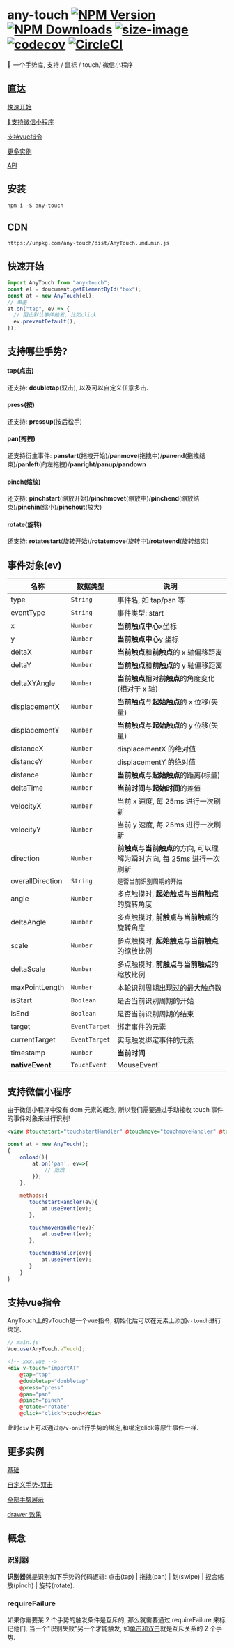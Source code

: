 # any-touch [![NPM Version][npm-image]][npm-url] [![NPM Downloads][downloads-image]][downloads-url] [![size-image]][size-url] [![codecov](https://codecov.io/gh/any86/any-touch/branch/develop/graph/badge.svg)](https://codecov.io/gh/any86/any-touch) [![CircleCI](https://circleci.com/gh/any86/any-touch.svg?style=svg)](https://circleci.com/gh/any86/any-touch)

[size-image]: https://badgen.net/bundlephobia/minzip/any-touch
[size-url]: https://bundlephobia.com/result?p=any-touch
[npm-image]: https://badgen.net/npm/v/any-touch
[npm-url]: https://npmjs.org/package/any-touch
[downloads-image]: https://badgen.net/npm/dt/any-touch
[downloads-url]: https://npmjs.org/package/any-touch

:wave: 一个手势库, 支持 / 鼠标 / touch/ 微信小程序

## 直达

[快速开始](#快速开始)

[:iphone:支持微信小程序](#支持微信小程序)

[支持vue指令](#支持vue指令)

[更多实例](#更多实例)

[API](docs/API.md)

## 安装

```javascript
npm i -S any-touch
```

## CDN

```
https://unpkg.com/any-touch/dist/AnyTouch.umd.min.js
```

## 快速开始

```javascript
import AnyTouch from "any-touch";
const el = doucument.getElementById("box");
const at = new AnyTouch(el);
// 单击
at.on("tap", ev => {
  // 阻止默认事件触发, 比如click
  ev.preventDefault();
});
```

## 支持哪些手势?

#### tap(点击)

还支持: **doubletap**(双击), 以及可以自定义任意多击.

#### press(按)

还支持: **pressup**(按后松手)

#### pan(拖拽)

还支持衍生事件: **panstart**(拖拽开始)/**panmove**(拖拽中)/**panend**(拖拽结束)/**panleft**(向左拖拽)/**panright**/**panup**/**pandown**

#### pinch(缩放)

还支持: **pinchstart**(缩放开始)/**pinchmovet**(缩放中)/**pinchend**(缩放结束)/**pinchin**(缩小)/**pinchout**(放大)

#### rotate(旋转)

还支持: **rotatestart**(旋转开始)/**rotatemove**(旋转中)/**rotateend**(旋转结束)

## 事件对象(ev)

| 名称             | 数据类型      | 说明                                                                     |
| ---------------- | ------------- | ------------------------------------------------------------------------ |
| type             | `String`      | 事件名, 如 tap/pan 等                                                    |
| eventType        | `String`      | 事件类型: start                                                          | move | end | cancel |
| x                | `Number`      | **当前触点中心**x坐标                                                       |
| y                | `Number`      | **当前触点中心**y 坐标                                                       |
| deltaX           | `Number`      | **当前触点**和**前触点**的 x 轴偏移距离                                  |
| deltaY           | `Number`      | **当前触点**和**前触点**的 y 轴偏移距离                                  |
| deltaXYAngle     | `Number`      | **当前触点**相对**前触点**的角度变化(相对于 x 轴)                        |
| displacementX    | `Number`      | **当前触点**与**起始触点**的 x 位移(矢量)                                |
| displacementY    | `Number`      | **当前触点**与**起始触点**的 y 位移(矢量)                                |
| distanceX        | `Number`      | displacementX 的绝对值                                                   |
| distanceY        | `Number`      | displacementY 的绝对值                                                   |
| distance         | `Number`      | **当前触点**与**起始触点**的距离(标量)                                   |
| deltaTime        | `Number`      | **当前时间**与**起始时间**的差值                                         |
| velocityX        | `Number`      | 当前 x 速度, 每 25ms 进行一次刷新                                        |
| velocityY        | `Number`      | 当前 y 速度, 每 25ms 进行一次刷新                                        |
| direction        | `Number`      | **前触点**与**当前触点**的方向, 可以理解为瞬时方向, 每 25ms 进行一次刷新 |
| overallDirection | `String`      | `是否当前识别周期的开始`                                                 |
| angle            | `Number`      | 多点触摸时, **起始触点**与**当前触点**的旋转角度                         |
| deltaAngle       | `Number`      | 多点触摸时, **前触点**与**当前触点**的旋转角度                           |
| scale            | `Number`      | 多点触摸时, **起始触点**与**当前触点**的缩放比例                         |
| deltaScale       | `Number`      | 多点触摸时, **前触点**与**当前触点**的缩放比例                           |
| maxPointLength   | `Number`      | 本轮识别周期出现过的最大触点数                                           |
| isStart          | `Boolean`     | 是否当前识别周期的开始                                                   |
| isEnd            | `Boolean`     | 是否当前识别周期的结束                                                   |
| target           | `EventTarget` | 绑定事件的元素                                                           |
| currentTarget    | `EventTarget` | 实际触发绑定事件的元素                                                   |
| timestamp        | `Number`      | **当前时间**                                                             |
| **nativeEvent**  | `TouchEvent`  | MouseEvent`|原生事件对象                                                 |

## 支持微信小程序

由于微信小程序中没有 dom 元素的概念, 所以我们需要通过手动接收 touch 事件的事件对象来进行识别!

```xml
<view @touchstart="touchstartHandler" @touchmove="touchmoveHandler" @touchend="touchendHandler"></view>
```

```javascript
const at = new AnyTouch();
{
    onload(){
        at.on('pan', ev=>{
            // 拖拽
        });
    },

    methods:{
       touchstartHandler(ev){
           at.useEvent(ev);
       },

       touchmoveHandler(ev){
           at.useEvent(ev);
       },

       touchendHandler(ev){
           at.useEvent(ev);
       }
    }
}
```

## 支持vue指令
AnyTouch上的vTouch是一个vue指令, 初始化后可以在元素上添加`v-touch`进行绑定.

```javascript
// main.js
Vue.use(AnyTouch.vTouch);
```

```html
<!-- xxx.vue -->
<div v-touch="importAT" 
    @tap="tap" 
    @doubletap="doubletap"
    @press="press" 
    @pan="pan" 
    @pinch="pinch" 
    @rotate="rotate" 
    @click="click">touch</div>
```
此时`div`上可以通过`@/v-on`进行手势的绑定,和绑定click等原生事件一样.



## 更多实例

[基础](https://codepen.io/russell2015/pen/rRmQaw#)

[自定义手势-双击](https://codepen.io/russell2015/pen/xBrgjJ)

[全部手势展示](https://any86.github.io/any-touch/example/)

[drawer 效果](https://codepen.io/russell2015/pen/jJRbgp?editors=0010)

## 概念

### 识别器

**识别器**就是识别如下手势的代码逻辑: 点击(tap) | 拖拽(pan) | 划(swipe) | 捏合缩放(pinch) | 旋转(rotate).

### requireFailure

如果你需要某 2 个手势的触发条件是互斥的, 那么就需要通过 requireFailure 来标记他们, 当一个"识别失败"另一个才能触发, 如[单击和双击](#requireFailure)就是互斥关系的 2 个手势.
